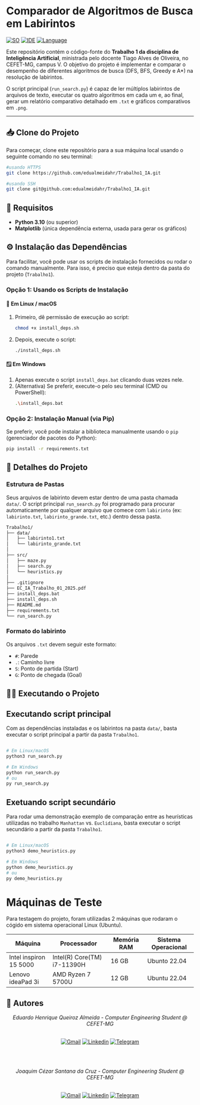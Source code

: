 # Comparador de Algoritmos de Busca em Labirintos
[![SO][Ubuntu-badge]][Ubuntu-url]
[![IDE][vscode-badge]][vscode-url]
[![Language][python-badge]][python-url]

Este repositório contém o código-fonte do **Trabalho 1 da disciplina de Inteligência Artificial**, ministrada pelo docente Tiago Alves de Oliveira, no CEFET-MG, campus V. O objetivo do projeto é implementar e comparar o desempenho de diferentes algoritmos de busca (DFS, BFS, Greedy e A*) na resolução de labirintos.

O script principal (`run_search.py`) é capaz de ler múltiplos labirintos de arquivos de texto, executar os quatro algoritmos em cada um e, ao final, gerar um relatório comparativo detalhado em `.txt` e gráficos comparativos em `.png`.

---


## 📥 Clone do Projeto

Para começar, clone este repositório para a sua máquina local usando o seguinte comando no seu terminal:

```bash
#usando HTTPS
git clone https://github.com/edualmeidahr/Trabalho1_IA.git

#usando SSH
git clone git@github.com:edualmeidahr/Trabalho1_IA.git
```
## 🚀 Requisitos

* **Python 3.10** (ou superior)
* **Matplotlib** (única dependência externa, usada para gerar os gráficos)




## ⚙️ Instalação das Dependências

Para facilitar, você pode usar os scripts de instalação fornecidos ou rodar o comando manualmente. Para isso, é preciso que esteja dentro da pasta do projeto (`Trabalho1`).

### Opção 1: Usando os Scripts de Instalação

#### 🐧 Em Linux / macOS

1.  Primeiro, dê permissão de execução ao script:
    ```bash
    chmod +x install_deps.sh
    ```
2.  Depois, execute o script:
    ```bash
    ./install_deps.sh
    ```

#### 🪟 Em Windows

1.  Apenas execute o script `install_deps.bat` clicando duas vezes nele.
2.  (Alternativa) Se preferir, execute-o pelo seu terminal (CMD ou PowerShell):
    ```bash
    .\install_deps.bat
    ```

### Opção 2: Instalação Manual (via Pip)

Se preferir, você pode instalar a biblioteca manualmente usando o `pip` (gerenciador de pacotes do Python):

```bash
pip install -r requirements.txt
```

## 📂 Detalhes do Projeto

### Estrutura de Pastas

Seus arquivos de labirinto devem estar dentro de uma pasta chamada `data/`. O script principal `run_search.py` foi programado para procurar automaticamente por qualquer arquivo que comece com `labirinto` (ex: `labirinto.txt`, `labirinto_grande.txt`, etc.) dentro dessa pasta.

``` Markdown
Trabalho1/
├── data/
│   ├── labirinto1.txt
│   └── labirinto_grande.txt
│
├── src/
│   ├── maze.py
│   ├── search.py
│   └── heuristics.py
│
├── .gitignore
├── EC_IA_Trabalho_01_2025.pdf
├── install_deps.bat
├── install_deps.sh
├── README.md
├── requirements.txt
└── run_search.py


```

### Formato do labirinto

Os arquivos `.txt` devem seguir este formato: 

- `#`: Parede
- `.`: Caminho livre
- `S`: Ponto de partida (Start)
- `G`: Ponto de chegada (Goal)

## 🏃‍♂️ Executando o Projeto

## Executando script principal

Com as dependências instaladas e os labirintos na pasta `data/`, basta executar o script principal a partir da pasta `Trabalho1`.

```Bash

# Em Linux/macOS
python3 run_search.py

# Em Windows
python run_search.py
# ou
py run_search.py
```

## Exetuando script secundário
Para rodar uma demonstração exemplo de comparação entre as heurísticas utilizadas no trabalho `Manhattan` vs. `Euclidiana`, basta executar o script secundário a partir da pasta `Trabalho1`.

```Bash

# Em Linux/macOS
python3 demo_heuristics.py

# Em Windows
python demo_heuristics.py
# ou
py demo_heuristics.py
```

# Máquinas de Teste

Para testagem do projeto, foram utilizadas 2 máquinas que rodaram o cógido em sistema operacional Linux (Ubuntu).

| Máquina | Processador            | Memória RAM | Sistema Operacional |
|------------------|------------------------|-------------|---------------------|
| Intel inspiron 15 5000 |Intel(R) Core(TM) i7-11390H    | 16 GB       | Ubunto 22.04     |
| Lenovo ideaPad 3i    | AMD Ryzen 7 5700U       | 12 GB        | Ubuntu 22.04       |



## 📨 Autores

<div align="center">
<i>Eduardo Henrique Queiroz Almeida - Computer Engineering Student @ CEFET-MG</i>
<br><br>

[![Gmail][gmail-badge]][gmail-autor1]
[![Linkedin][linkedin-badge]][linkedin-autor1]
[![Telegram][telegram-badge]][telegram-autor1]

<br><br>


<i>Joaquim Cézar Santana da Cruz - Computer Engineering Student @ CEFET-MG</i>
<br><br>

[![Gmail][gmail-badge]][gmail-autor4]
[![Linkedin][linkedin-badge]][linkedin-autor4]
[![Telegram][telegram-badge]][telegram-autor4]


</div>

[linkedin-badge]: https://img.shields.io/badge/-LinkedIn-0077B5?style=for-the-badge&logo=Linkedin&logoColor=white
[telegram-badge]: https://img.shields.io/badge/Telegram-2CA5E0?style=for-the-badge&logo=telegram&logoColor=white
[gmail-badge]: https://img.shields.io/badge/-Gmail-D14836?style=for-the-badge&logo=Gmail&logoColor=white

[linkedin-autor1]: https://www.linkedin.com/in/eduardo-henrique-queiroz-almeida-61378a124/
[telegram-autor1]: https://t.me
[gmail-autor1]: mailto:eduardohenriquecruzeiro123@gmail.com

[linkedin-autor4]: https://www.linkedin.com/in/joaquim-cruz-b760bb350/
[telegram-autor4]: https://t.me/
[gmail-autor4]: mailto:joaquimcezar930@gmail.com

[ubuntu-badge]: https://img.shields.io/badge/Ubuntu-E95420?style=for-the-badge&logo=ubuntu&logoColor=white
[Ubuntu-url]: https://ubuntu.com/
[vscode-badge]: https://img.shields.io/badge/Visual%20Studio%20Code-0078d7.svg?style=for-the-badge&logo=visual-studio-code&logoColor=white
[vscode-url]: https://code.visualstudio.com/docs/?dv=linux64_deb
[make-badge]: https://img.shields.io/badge/_-MAKEFILE-427819.svg?style=for-the-badge
[make-url]: https://www.gnu.org/software/make/manual/make.html
[python-badge]: https://img.shields.io/badge/python-3670A0?style=for-the-badge&logo=python&logoColor=ffdd54
[python-url]: https://www.python.org/



